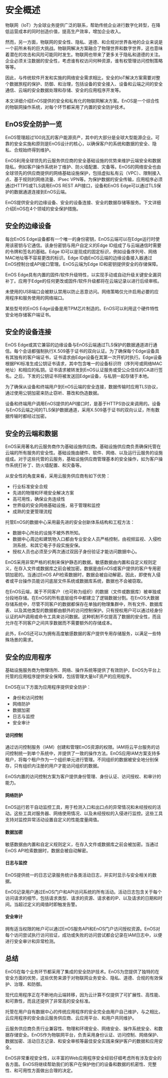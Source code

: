 # 安全概述

物联网（IoT）为全球业务提供广泛的联系，帮助传统企业进行数字化转型，在降低运营成本的同时创造价值，提高生产效率，增加企业收入。

然而，另一方面，物联网的安全性、隐私、道德、和合规对世界各地的企业来说是一个前所未有的巨大挑战。物联网解决方案融合了物理世界和数字世界，这也意味着潜在的攻击和风险可能同时发生。物联网也带来了更多关于隐私和道德的关注。企业必须关注数据的安全性，考虑谁有权访问何种资源，谁有权管理访问控制策略等等。

因此，与传统软件开发和实施的网络安全需求相比，安全的IoT解决方案需要对整个数据旅程的保护、防御、和治理，包括设备的安全接入、设备和云端之间的安全通信、云端的安全数据处理和存储、安全的应用程序开发等。

本文详细介绍EnOS提供的安全和私有化的物联网解决方案。EnOS是一个综合性的物联网操作系统，对每个环节都采用了内置的安全防护技术。

## EnOS安全防护一览

EnOS管理超过100兆瓦的客户能源资产，其中的大部分是全球大型能源企业。可靠的安全实施和原则是EnOS设计的核心，以确保客户的系统和数据的安全、隐私、合规始终得到维护。

EnOS利用全球领先的云服务供应商的安全基础设施的优势来维护云端安全和数据隐私，例如客户操作系统补丁维护、防火墙配置、灾备等。EnOS的网络安全也由全球领先的供应商提供的网络基础设施保护，包括虚拟私有云（VPC）、限制接入点、基于规则的网络流量、IPsec VPN等。为保护数据的安全传输，应用程序必须通过HTTPS或TLS调用EnOS REST API接口，设备和EnOS Edge可以通过TLS保护的数据通道连接到EnOS云端。

EnOS提供安全的边缘设备、安全的设备连接、安全的数据存储等服务。下文详细介绍EnOS在4个领域的安全保护措施。

## 安全的边缘设备

每台EnOS Edge设备都有一个唯一的身份密钥，EnOS云端可以在Edge运行时使用该密钥与它通信。该身份密钥与用户自定义的Edge ID组成了与云端通信时需要的令牌和签名的基础。Edge ID可以是现成的固定标识，例如设备序列号、网络MAC地址等不容易更改的标识。Edge ID由EnOS云端的边缘设备接入器通过EnOS控制台或API接口管理。EnOS云端为Edge ID和密钥提供安全的存储保障。

EnOS Edge具有内置的固件/软件升级特性，以实现手动或自动升级关键安全漏洞补丁。应用于Edge的任何更改或固件/软件升级都将在云端记录以进行后续审核。

未使用的USB端口会被默认禁用以防止恶意访问。网络策略仅允许启用必要的应用程序和服务使用的网络端口。

某些型号的EnOS Edge设备是用TPM芯片制造的。EnOS可以利用这个硬件特性安全地存储客户端证书。

## 安全的设备连接

EnOS Edge或其它兼容的边缘设备与EnOS云端通过TLS保护的数据通道进行通信。每个会话都强制执行X.509基于证书的双向认证。为了确保每个Edge设备具有其独有的客户端证书，证书请求由Edge设备在其第一次开机时执行。Edge设备根据PKI标准生成公钥证书请求，其中包含唯一的设备标识符（序列号或网络MAC地址）和相应的私钥。证书请求被转发到EnOS认证服务或受公众信任的CA进行签名。之后，下发的公钥证书将被发送回Edge设备，与私钥一起存储于本地。

为了确保从设备和终端用户到EnOS云端的安全连接，数据传输时应用TLS协议，通过使用公钥加密来防止窃听、篡改和伪造数据。

设备和终端用户调用EnOS提供的API接口时，是基于HTTPS协议来调用的。设备与EnOS云端之间的TLS保护数据通道，采用X.509基于证书的双向认证，所有数据传输时都经过加密。


## 安全的云端和数据
EnOS采用著名的云服务商作为基础设施供应商。基础设施供应商负责确保托管在云端的所有服务的安全性。基础设施由硬件、软件、网络、以及运行云服务的设施组成。对于这些托管的云服务，基础设施供应商管理基本的安全操作，如为客户操作系统打补丁、防火墙配置、和灾备等。

从安全性的角度来看，采用云服务供应商有如下优势：

- 行业标准安全合规
- 先进的物理和环境安全解决方案
- 高可用性，确保业务连续性
- 世界级的安全网络基础设施，易于管理和监控
- 成熟的变更管理流程

托管EnOS的数据中心采用最先进的安全创新体系结构和工程方法：
- 数据中心所处的设施不被外界所知。
- 数据中心周边和建筑物入口都由专业安全人员严格控制，由视频监视、入侵检测系统、和其它电子手段实施安保。
- 授权人员也必须至少两次通过双因子身份验证才能访问数据中心。

EnOS采用非常严格的机制来保护静态的数据。敏感数据由内置和自定义规则定义，在存入文件或数据库之前会被加密。数据是由EnOS或客户提供的客户专用密钥加密的。当通过EnOS API检索数据时，数据会被自动解密。因此，即使有入侵者或平台操作员能访问底层文件系统或数据库系统，数据也不会被窃取。

在EnOS云端，属于不同客户（也可称为组织）的数据（文件或数据库）被单独或分段地存储。在EnOS的所有底层组件中都建立了逻辑数据分割。在EnOS大数据存储系统中，尽管不同客户的数据都保存在单独的物理集群中，所有文件、数据库表、以及其他类型的数据都由额外的访问控制保护。只有授权用户可以通过经身份认证的API调用或命令工具来访问数据。这种机制不仅提高了数据的安全性，而且允许在不同客户之间共享数据而不需要额外的存储成本。

此外，EnOS还可以为拥有高度敏感数据的客户提供专用存储服务，以满足一些特殊场景的需求。

## 安全的应用程序

基础设施服务商为物理场所、网络、操作系统等提供了有效防护，EnOS为平台上托管的应用程序提供安全保障，包括管理大量IoT资产的应用程序。

EnOS在以下方面为应用程序提供安全防护：
- 身份和访问控制
- 网络防护
- 数据加密
- 日志与监控
- 安全审计

#### 访问控制
通过访问控制服务（IAM）创建和管理EnOS资源的权限。IAM将云平台服务的访问控制统一到单个系统中，并提供了一致的操作方法。EnOS应用IAM方案支持多租户，将每个租户作为一个组织单元进行管理。不同组织的数据被安全地分别保存，只有组织内注册的用户才能访问组织的数据。

EnOS内置的访问控制方案为客户提供身份管理、身份认证、访问授权、和审计的能力。

#### 网络防护
EnOS运行若干自动监控工具，用于检测入口和出口点的异常情况和未经授权的活动。这些工具对服务器、网络使用情况、以及未经授权的入侵进行监控。这些工具支持对监控异常活动设置自定义的性能度量阈值。

#### 数据加密
敏感数据由内置和自定义规则定义，在存入文件或数据库之前会被加密。当通过EnOS API检索数据时，数据会被自动解密。

#### 日志与监控
EnOS提供统一的日志记录服务统计各类活动日志，并实时显示与安全相关的数据。

EnOS记录用户通过EnOS门户和API访问系统的所有活动。活动日志包含关于每个访问请求的细节，包括请求类型、请求的资源、请求者的IP、以及请求的日期和时间。当超过定义的阈值时即触发告警。

#### 安全审计
拥有适当权限的帐户可以通过EnOS服务API和EnOS门户访问授权资源。EnOS对每个访问尝试执行访问验证，成功或失败的访问尝试都会记录在IAM日志中，以便进行安全审计和异常检测。

## 总结
EnOS在每个业务环节都采用了集成的安全防护技术。EnOS为您提供了独特的在安全方面的优势，这些优势来源于对物联网业务安全、隐私、道德、合规的有效保护、治理、和防御。

现代应用程序正在不断地向云端转移，因为云计算不仅提供了可扩展性、高性能、和可靠性，而且还提供了非常高的安全标准。

托管在用户自有数据中心的传统应用程序的安全完全由用户自己维护，与之相比，云应用程序的安全由云服务供应商、云应用平台、和用户共同维护。

云服务供应商负责行业兼容性、物理和环境安全、网络安全、操作系统安全、和数据存储安全。EnOS作为物联网平台，负责采用身份认证、访问控制、网络保护、数据加密、活动日志记录、和安全审核等最佳安全实践来保护客户的数据和应用安全。

EnOS非常重视安全性，以丰富的Web应用程序安全经验仔细考虑所有涉及安全的各方面。EnOS将继续帮助我们的客户在保护他们的设备和数据的机密性、完整性、和可用性方面做出合理的决定。
